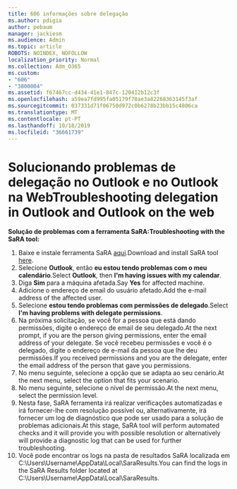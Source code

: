 ```yaml
---
title: 606 informações sobre delegação
ms.author: pdigia
author: pebaum
manager: jackiesm
ms.audience: Admin
ms.topic: article
ROBOTS: NOINDEX, NOFOLLOW
localization_priority: Normal
ms.collection: Adm_O365
ms.custom:
- "606"
- "3800004"
ms.assetid: f67467cc-d434-41e1-847c-120412b12c3f
ms.openlocfilehash: a59ea7fd995fa05179f70ae3a82268363145f3af
ms.sourcegitcommit: 037331d71f06750d972c0b6278b23bb15c4806ca
ms.translationtype: MT
ms.contentlocale: pt-PT
ms.lasthandoff: 10/18/2019
ms.locfileid: "36661739"
---
```

# <a name="troubleshooting-delegation-in-outlook-and-outlook-on-the-web"></a><span data-ttu-id="3e376-102">Solucionando problemas de delegação no Outlook e no Outlook na Web</span><span class="sxs-lookup"><span data-stu-id="3e376-102">Troubleshooting delegation in Outlook and Outlook on the web</span></span>

<span data-ttu-id="3e376-103">**Solução de problemas com a ferramenta SaRA:**</span><span class="sxs-lookup"><span data-stu-id="3e376-103">**Troubleshooting with the SaRA tool:**</span></span>

1. <span data-ttu-id="3e376-104">Baixe e instale ferramenta SaRA [aqui](https://aka.ms/SaRA-SkypeForBusinessSignIn).</span><span class="sxs-lookup"><span data-stu-id="3e376-104">Download and install SaRA tool [here](https://aka.ms/SaRA-SkypeForBusinessSignIn).</span></span>
1. <span data-ttu-id="3e376-105">Selecione **Outlook**, então **eu estou tendo problemas com o meu calendário**.</span><span class="sxs-lookup"><span data-stu-id="3e376-105">Select **Outlook**, then **I'm having issues with my calendar**.</span></span>
1. <span data-ttu-id="3e376-106">Diga **Sim** para a máquina afetada.</span><span class="sxs-lookup"><span data-stu-id="3e376-106">Say **Yes** for affected machine.</span></span>
1. <span data-ttu-id="3e376-107">Adicione o endereço de email do usuário afetado.</span><span class="sxs-lookup"><span data-stu-id="3e376-107">Add the e-mail address of the affected user.</span></span>
1. <span data-ttu-id="3e376-108">Selecione **estou tendo problemas com permissões de delegado**.</span><span class="sxs-lookup"><span data-stu-id="3e376-108">Select **I'm having problems with delegate permissions**.</span></span>
1. <span data-ttu-id="3e376-109">Na próxima solicitação, se você for a pessoa que está dando permissões, digite o endereço de email de seu delegado.</span><span class="sxs-lookup"><span data-stu-id="3e376-109">At the next prompt, if you are the person giving permissions, enter the email address of your delegate.</span></span> <span data-ttu-id="3e376-110">Se você recebeu permissões e você é o delegado, digite o endereço de e-mail da pessoa que lhe deu permissões.</span><span class="sxs-lookup"><span data-stu-id="3e376-110">If you received permissions and you are the delegate, enter the email address of the person that gave you permissions.</span></span>
1. <span data-ttu-id="3e376-111">No menu seguinte, selecione a opção que se adapta ao seu cenário.</span><span class="sxs-lookup"><span data-stu-id="3e376-111">At the next menu, select the option that fits your scenario.</span></span>
1. <span data-ttu-id="3e376-112">No menu seguinte, selecione o nível de permissão.</span><span class="sxs-lookup"><span data-stu-id="3e376-112">At the next menu, select the permission level.</span></span>
1. <span data-ttu-id="3e376-113">Nesta fase, SaRA ferramenta irá realizar verificações automatizadas e irá fornecer-lhe com resolução possível ou, alternativamente, irá fornecer um log de diagnóstico que pode ser usado para a solução de problemas adicionais.</span><span class="sxs-lookup"><span data-stu-id="3e376-113">At this stage, SaRA tool will perform automated checks and it will provide you with possible resolution or alternatively will provide a diagnostic log that can be used for further troubleshooting.</span></span>
1. <span data-ttu-id="3e376-114">Você pode encontrar os logs na pasta de resultados SaRA localizada em C:\Users\Username\AppData\Local\SaraResults.</span><span class="sxs-lookup"><span data-stu-id="3e376-114">You can find the logs in the SaRA Results folder located at C:\Users\Username\AppData\Local\SaraResults.</span></span>
